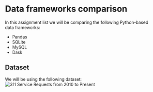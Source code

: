 # Data frameworks comparison

In this assignment list we will be comparing the following Python-based data frameworks:
* Pandas
* SQLite
* MySQL
* Dask

## Dataset
We will be using the following dataset:
![311 Service Requests from 2010 to Present](https://data.cityofnewyork.us/Social-Services/311-Service-Requests-from-2010-to-Present/erm2-nwe9)


